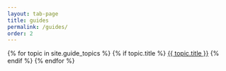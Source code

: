 ```yaml
---
layout: tab-page
title: guides
permalink: /guides/
order: 2
---
```


<div class="trigger">
  {% for topic in site.guide_topics %}
    {% if topic.title %}
    <a class="page-link" href="{{ topic.url | prepend: site.baseurl }}">{{ topic.title }}</a>
    {% endif %}
  {% endfor %}
</div>
